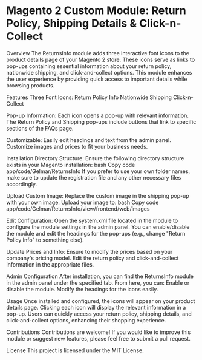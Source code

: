 # Magento 2 Custom Module: Return Policy, Shipping Details & Click-n-Collect

Overview
The ReturnsInfo module adds three interactive font icons to the product details page of your Magento 2 store. These icons serve as links to pop-ups containing essential information about your return policy, nationwide shipping, and click-and-collect options. This module enhances the user experience by providing quick access to important details while browsing products.

Features
Three Font Icons:
Return Policy Info
Nationwide Shipping
Click-n-Collect

Pop-up Information:
Each icon opens a pop-up with relevant information.
The Return Policy and Shipping pop-ups include buttons that link to specific sections of the FAQs page.

Customizable:
Easily edit headings and text from the admin panel.
Customize images and prices to fit your business needs.

Installation
Directory Structure: Ensure the following directory structure exists in your Magento installation:
bash
Copy code
app/code/Gelmar/ReturnsInfo
If you prefer to use your own folder names, make sure to update the registration file and any other necessary files accordingly.

Upload Custom Image:
Replace the custom image in the shipping pop-up with your own image.
Upload your image to:
bash
Copy code
app/code/Gelmar/ReturnsInfo/view/frontend/web/images

Edit Configuration:
Open the system.xml file located in the module to configure the module settings in the admin panel.
You can enable/disable the module and edit the headings for the pop-ups (e.g., change "Return Policy Info" to something else).

Update Prices and Info:
Ensure to modify the prices based on your company's pricing model.
Edit the return policy and click-and-collect information in the appropriate files.

Admin Configuration
After installation, you can find the ReturnsInfo module in the admin panel under the specified tab. From here, you can:
Enable or disable the module.
Modify the headings for the icons easily.

Usage
Once installed and configured, the icons will appear on your product details page. Clicking each icon will display the relevant information in a pop-up. Users can quickly access your return policy, shipping details, and click-and-collect options, enhancing their shopping experience.

Contributions
Contributions are welcome! If you would like to improve this module or suggest new features, please feel free to submit a pull request.

License
This project is licensed under the MIT License.

